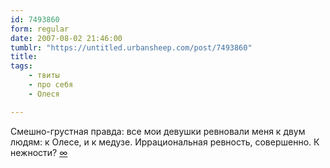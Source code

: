 ```yaml
---
id: 7493860
form: regular
date: 2007-08-02 21:46:00
tumblr: "https://untitled.urbansheep.com/post/7493860"
title:
tags:
    - твиты
    - про себя
    - Олеся

---
```


<p>Смешно-грустная правда: все мои девушки ревновали меня к двум людям: к Олесе, и к медузе. Иррациональная ревность, совершенно. К нежности? <a href="http://twitter.com/urbansheep/statuses/182958462">∞</a></p>

